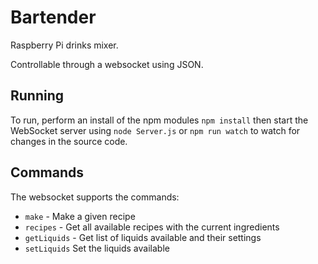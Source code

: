 # Bartender
Raspberry Pi drinks mixer.

Controllable through a websocket using JSON.

## Running
To run, perform an install of the npm modules `npm install` then start the WebSocket server using `node Server.js` or `npm run watch` to watch for changes in the source code.

## Commands
The websocket supports the commands:

* `make` - Make a given recipe
* `recipes` - Get all available recipes with the current ingredients
* `getLiquids` - Get list of liquids available and their settings
* `setLiquids` Set the liquids available